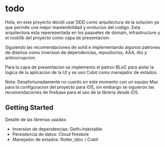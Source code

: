 # todo

Hola,  en este proyecto decidi usar DDD como arquitectura de la solucion ya que permite una mejor mantenibilidad y evolucion del codigo. Esta arquitectura esta reperesentada en los paquetes de domain, infrastructure y el root/lib del proyecto como capa de presentacion.

Siguiendo las recomendaciones de solid e implementando algunos patrones de diseños como inversion de dependencias, repositorios, AAA, dto y anticorrupcion.

Para la capa de presentacion se implemento el patron BLoC para aislar la logica de la aplicacion de la UI y se uso Cubit como manejador de estados. 

Nota: Desafortunadamente no cuento en este momento con un equipo Mac para la configuracion del proyecto para iOS,  sin embargo se siguieron las recomendaciones de firebase para el uso de la libreria desde iOS. 

## Getting Started

Detalle de las librerias usadas:

 - Inversion de dependencias:  GetIt+Injectable
 - Persistencia de datos:      Cloud firestore
 - Manejador de estados:       flutter_bloc / Cubit


